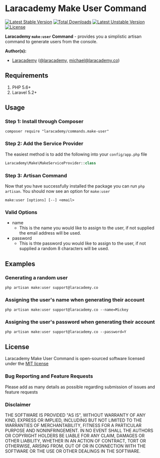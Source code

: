 # Laracademy Make User Command

[![Latest Stable Version](https://poser.pugx.org/laracademy/commands.make-user/v/stable)](https://packagist.org/packages/laracademy/commands.make-user) [![Total Downloads](https://poser.pugx.org/laracademy/commands.make-user/downloads)](https://packagist.org/packages/laracademy/commands.make-user) [![Latest Unstable Version](https://poser.pugx.org/laracademy/commands.make-user/v/unstable)](https://packagist.org/packages/laracademy/commands.make-user) [![License](https://poser.pugx.org/laracademy/commands.make-user/license)](https://packagist.org/packages/laracademy/commands.make-user)

**Laracademy `make:user` Command** - provides you a simplistic artisan command to generate users from the console.

**Author(s):**
* [Laracademy](https://laracademy.co) ([@laracademy](http://twitter.com/laracademy), michael@laracademy.co)

## Requirements

1. PHP 5.6+
2. Laravel 5.2+

## Usage

### Step 1: Install through Composer

```
composer require "laracademy/commands.make-user"
```

### Step 2: Add the Service Provider
The easiest method is to add the following into your `config/app.php` file

```php
Laracademy\Make\MakeServiceProvider::class
```

### Step 3: Artisan Command
Now that you have successfully installed the package you can run `php artisan`. You should now see an option for `make:user`

```
make:user [options] [--] <email>
```

### Valid Options
 - name
   - This is the name you would like to assign to the user, if not supplied the email address will be used.
 - password
   - This is thte password you would like to assign to the user, if not supplied a random 8 characters will be used.

## Examples
### Generating a random user
```
php artisan make:user support@laracademy.co
```

### Assigning the user's name when generating their account
```
php artisan make:user support@laracademy.co --name=Mickey
```

### Assigning the user's password when generating their account
```
php artisan make:user support@laracademy.co --password=Y
```

## License
Laracademy Make User Command is open-sourced software licensed under the [MIT license](http://opensource.org/licenses/MIT)

### Bug Reporting and Feature Requests
Please add as many details as possible regarding submission of issues and feature requests

### Disclaimer
THE SOFTWARE IS PROVIDED "AS IS", WITHOUT WARRANTY OF ANY KIND, EXPRESS OR IMPLIED, INCLUDING BUT NOT LIMITED TO THE WARRANTIES OF MERCHANTABILITY, FITNESS FOR A PARTICULAR PURPOSE AND NONINFRINGEMENT. IN NO EVENT SHALL THE AUTHORS OR COPYRIGHT HOLDERS BE LIABLE FOR ANY CLAIM, DAMAGES OR OTHER LIABILITY, WHETHER IN AN ACTION OF CONTRACT, TORT OR OTHERWISE, ARISING FROM, OUT OF OR IN CONNECTION WITH THE SOFTWARE OR THE USE OR OTHER DEALINGS IN THE SOFTWARE.

